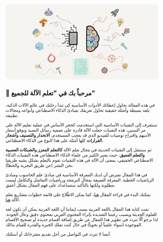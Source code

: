 <p align="center">
  <img src="assets/cover.png" alt="تعلم الآلة للجميع"/>
</p>

🤖 مرحباً بك في "تعلم الآلة للجميع"
--

في هذه المقالة نحاول إعطائك الأدوات الأساسية كي تبدأ رحلتك في عالم الآلات الذكية، بلغة بسيطة وأمثلة حقيقية نحاول تعريفك بمبادئ الذكاء الاصطناعي وأنواعه ومجالات تطبيقه.

سنتعرف إلى التقنيات الأساسية التي استخدمت كحجر الأساس في عملية تعليم الآلة على مر السنين، هذه التقنيات جعلت الآلة قادرة على تصفية رسائل التصيد وتوقع أسعار الأسهم واقتراح توصيات للفيديو الذي قد يعجب المستخدم، **الانحدار والتصنيف وأشجار القرارات** كلها أمثلة على هذا النوع من الذكاء الاصطناعي.

ثم سننتقل إلى التقنيات الحديثة في مجال تعلم الآلة **كالتعلم المعزز والشبكات العصبية والتعلم العميق**، حيث يعتبر الكثير من علماء الذكاء الاصطناعي هذه التقنيات الذكاء الاصطناعي الحقيقي، بمعنى أن الآلة في هذه التقنيات تقوم بالتعلم بشكل يشبه طريقنا نحن البشر (عن طريق التجربة والخطأ).

في هذا المقال نفترض أن لديك المعرفة الأساسية في مبادئ علم الحاسوب ومبادئ الرياضيات الخطية. المعرفة العميقة بمجال البرمجة ورياضيات التفاضل والتكامل ليست مطلوبة ولكنها بالتأكيد ستساعدك على فهم المقال بشكل أعمق.

يمكنك البدء في قراءة المقال [هنا](/machine-learning-for-everyone.md)، كما يمكن الاطّلاع على قائمة خطوات مشاريع تعلم الآلة [هنا](/machine-learning-project-checklist.pdf).

تمت كتابة هذا المقال باللغة العربية بسبب إيماننا أن اللغة العربية يمكن أن تكون لغة للعلوم الحديثة وبسبب رغبتنا الشديدة بإثراء المحتوى العربي بمحتوى دقيق وعال الجودة. لذا نرجو ألّا تتردد في تطوير هذا المقال عن طريق إضافة أقسام جديدة أو تصحيح الأقسام الموجودة (سواء علمياً أو نحوياً) في حال كنت تملك الخبرة والقدرة للقيام بذالك.

أيضا لا تتردد في التواصل من أجل تقديم مقترحاتك أو أسئلتك.
